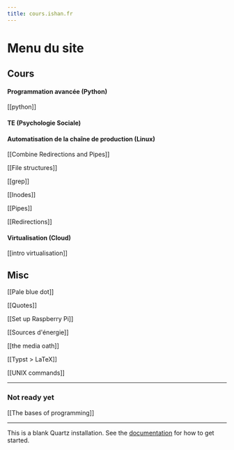 ```yaml
---
title: cours.ishan.fr
---
```


# Menu du site

## Cours 
#### Programmation avancée (Python)
[[python]]
#### TE (Psychologie Sociale)
#### Automatisation de la chaîne de production (Linux)
[[Combine Redirections and Pipes]]

[[File structures]]

[[grep]]

[[Inodes]]

[[Pipes]]

[[Redirections]]

#### Virtualisation (Cloud)

[[intro virtualisation]]

## Misc

[[Pale blue dot]]

[[Quotes]]

[[Set up Raspberry Pi]]

[[Sources d'énergie]]

[[the media oath]]

[[Typst > LaTeX]]

[[UNIX commands]]

----

### Not ready yet

[[The bases of programming]]

----

This is a blank Quartz installation.
See the [documentation](https://quartz.jzhao.xyz) for how to get started.